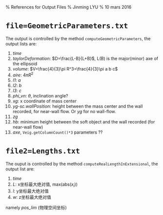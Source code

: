 % References for Output Files
% Jinming LYU
% 10 mars 2016

# `file=GeometricParameters.txt` #
The output is controlled by the method `computeGeometricParameters`, the output lists are:

1. *time* 
2. *taylorDeformation*: $D=\frac{L-B}{L+B}$, L(B) is the major(minor) axe of the ellipsoid
3. *volume*: $V=\frac{4}{3}\pi R^3=\frac{4}{3}\pi a b c$
4. *aire*: $4\pi R^2$
5. *l1*: $a$
6. *l2*: $b$
7. *l3*: $c$
8. *phi_vn*: $\theta$, inclination angle?
9. *xg*: x coordinate of mass center
10. *yg-sc.wallPosition*: height between the mass center and the wall recorded, for near-wall flow. Or *yg* for
    no wall-flow.
11. *zg*
12. *hb*: minimum height between the soft object and the wall recorded (for near-wall flow)
14. *axe*, `Veig.getColumnCount()*3` parameters  ??

# `file2=Lengths.txt` #
The ouput is controlled by the method `computeRealLengthInExtensional`, the output list are:

1. *time*
2. *L*: x坐标最大绝对值, max(abs($x_i$))
3. *l*: y坐标最大绝对值
4. *w*: z坐标最大绝对值

namely *pos_lim* (物理空间坐标)
